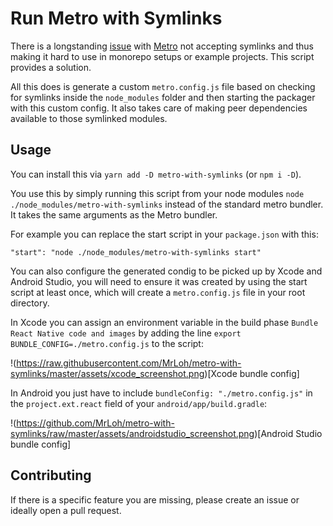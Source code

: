 # Run Metro with Symlinks

There is a longstanding [issue](https://github.com/facebook/metro/issues/1#issuecomment-386852670) with [Metro](https://github.com/facebook/metro) not accepting symlinks and thus making it hard to use in monorepo setups or example projects. This script provides a solution. 

All this does is generate a custom `metro.config.js` file based on checking for symlinks inside the `node_modules` folder and then starting the packager with this custom config. It also takes care of making peer dependencies available to those symlinked modules. 

## Usage

You can install this via `yarn add -D metro-with-symlinks` (or `npm i -D`).

You use this by simply running this script from your node modules `node ./node_modules/metro-with-symlinks` instead of the standard metro bundler. It takes the same arguments as the Metro bundler. 

For example you can replace the start script in your `package.json` with this: 

```
"start": "node ./node_modules/metro-with-symlinks start"
```

You can also configure the generated condig to be picked up by Xcode and Android Studio, you will need to ensure it was created by using the start script at least once, which will create a `metro.config.js` file in your root directory. 

In Xcode you can assign an environment variable in the build phase `Bundle React Native code and images` by adding the line `export BUNDLE_CONFIG=./metro.config.js` to the script: 

!(https://raw.githubusercontent.com/MrLoh/metro-with-symlinks/master/assets/xcode_screenshot.png)[Xcode bundle config]

In Android you just have to include `bundleConfig: "./metro.config.js"` in the `project.ext.react` field of your `android/app/build.gradle`:

!(https://github.com/MrLoh/metro-with-symlinks/raw/master/assets/androidstudio_screenshot.png)[Android Studio bundle config]

## Contributing

If there is a specific feature you are missing, please create an issue or ideally open a pull request. 